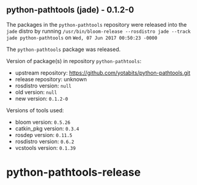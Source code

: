 ## python-pathtools (jade) - 0.1.2-0

The packages in the `python-pathtools` repository were released into the `jade` distro by running `/usr/bin/bloom-release --rosdistro jade --track jade python-pathtools` on `Wed, 07 Jun 2017 00:50:23 -0000`

The `python-pathtools` package was released.

Version of package(s) in repository `python-pathtools`:

- upstream repository: https://github.com/yotabits/python-pathtools.git
- release repository: unknown
- rosdistro version: `null`
- old version: `null`
- new version: `0.1.2-0`

Versions of tools used:

- bloom version: `0.5.26`
- catkin_pkg version: `0.3.4`
- rosdep version: `0.11.5`
- rosdistro version: `0.6.2`
- vcstools version: `0.1.39`


# python-pathtools-release
